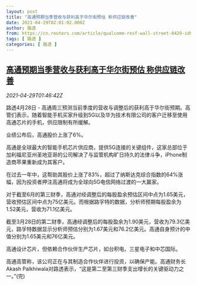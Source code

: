 ```yaml
---
layout: post
title: "高通预期当季营收与获利高于华尔街预估 称供应链改善"
date: 2021-04-29T02:01:02.000Z
author: 路透
from: https://cn.reuters.com/article/qualcomm-resf-wall-street-0429-idCNKBS2CG04H
tags: [ 路透 ]
categories: [ 路透 ]
---
```

<!--1619661662000-->
[高通预期当季营收与获利高于华尔街预估 称供应链改善](https://cn.reuters.com/article/qualcomm-resf-wall-street-0429-idCNKBS2CG04H)
------

<div>
<div><i>2021-04-29T01:46:42Z</i></div><p>路透4月28日 - 高通周三预测当前季度的营收与调整后的获利高于华尔街预期。高管们表示，随着智能手机买家升级到5G以及华为技术有限公司的客户迁移至使用高通芯片的手机，供应限制有所缓解。</p><p>业绩公布后，高通股价上涨了6%。</p><p>高通是全球最大的智能手机芯片供应商，提供5G连接的关键组件，这家总部位于加利福尼亚州圣地亚哥的公司解决了与监管机构旷日持久的法律斗争，iPhone制造商苹果重新成为其客户。</p><p>在过去一年中，这帮助其股价上涨了83%，超过了纳斯达克综合指数的64%涨幅，因为投资者押注高通将成为全球向5G电信网络过渡的一大赢家。</p><p>对于截至6月的第三财季，高通对经调整后的每股盈余预估区间中点为1.65美元，营收预估区间中点为75亿美元。而根据路孚特的数据，分析师预期每股盈余为1.52美元，营收为71.1亿美元。</p><p>截至3月28日的第二财季，高通经调整后的每股盈余为1.90美元，营收为79.3亿美元，路孚特数据显示分析师预估分别为1.67美元和76.2亿美元。高通自身预计的中值分别为1.65美元和76亿美元。</p><p>高通设计芯片，但依赖合作伙伴生产芯片，如台积电，三星电子和中芯国际。</p><p>高通高管称，该公司正在与其制造合作伙伴进行投资，以确保产能。高通财务长Akash Palkhiwala对路透表示，“这是第二至第三财季支出增长的关键驱动力之一。”(完)</p>
</div>
